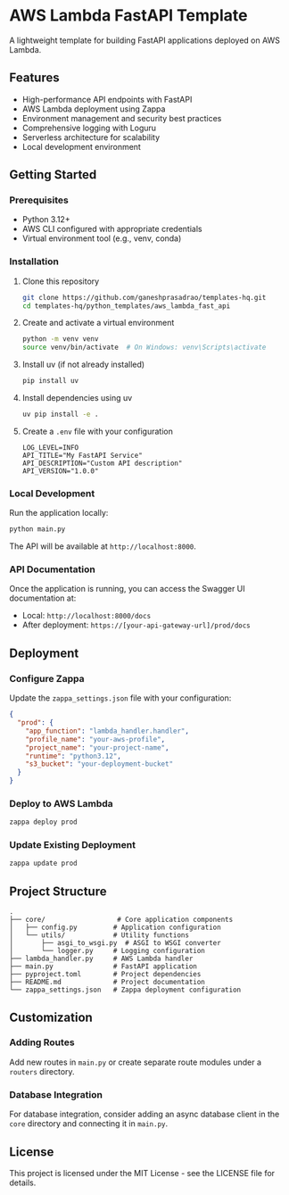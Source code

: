 # AWS Lambda FastAPI Template

A lightweight template for building FastAPI applications deployed on AWS Lambda.

## Features

- High-performance API endpoints with FastAPI
- AWS Lambda deployment using Zappa
- Environment management and security best practices
- Comprehensive logging with Loguru
- Serverless architecture for scalability
- Local development environment

## Getting Started

### Prerequisites

- Python 3.12+
- AWS CLI configured with appropriate credentials
- Virtual environment tool (e.g., venv, conda)

### Installation

1. Clone this repository

   ```bash
   git clone https://github.com/ganeshprasadrao/templates-hq.git
   cd templates-hq/python_templates/aws_lambda_fast_api
   ```

2. Create and activate a virtual environment

   ```bash
   python -m venv venv
   source venv/bin/activate  # On Windows: venv\Scripts\activate
   ```

3. Install uv (if not already installed)

   ```bash
   pip install uv
   ```

4. Install dependencies using uv

   ```bash
   uv pip install -e .
   ```

5. Create a `.env` file with your configuration
   ```
   LOG_LEVEL=INFO
   API_TITLE="My FastAPI Service"
   API_DESCRIPTION="Custom API description"
   API_VERSION="1.0.0"
   ```

### Local Development

Run the application locally:

```bash
python main.py
```

The API will be available at `http://localhost:8000`.

### API Documentation

Once the application is running, you can access the Swagger UI documentation at:

- Local: `http://localhost:8000/docs`
- After deployment: `https://[your-api-gateway-url]/prod/docs`

## Deployment

### Configure Zappa

Update the `zappa_settings.json` file with your configuration:

```json
{
  "prod": {
    "app_function": "lambda_handler.handler",
    "profile_name": "your-aws-profile",
    "project_name": "your-project-name",
    "runtime": "python3.12",
    "s3_bucket": "your-deployment-bucket"
  }
}
```

### Deploy to AWS Lambda

```bash
zappa deploy prod
```

### Update Existing Deployment

```bash
zappa update prod
```

## Project Structure

```
.
├── core/                  # Core application components
│   ├── config.py         # Application configuration
│   └── utils/            # Utility functions
│       ├── asgi_to_wsgi.py  # ASGI to WSGI converter
│       └── logger.py     # Logging configuration
├── lambda_handler.py     # AWS Lambda handler
├── main.py               # FastAPI application
├── pyproject.toml        # Project dependencies
├── README.md             # Project documentation
└── zappa_settings.json   # Zappa deployment configuration
```

## Customization

### Adding Routes

Add new routes in `main.py` or create separate route modules under a `routers` directory.

### Database Integration

For database integration, consider adding an async database client in the `core` directory and connecting it in `main.py`.

## License

This project is licensed under the MIT License - see the LICENSE file for details.
